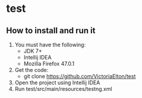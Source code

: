 # test
## How to install and run it
1. You must have the following:
    * JDK 7+
    * Intellij IDEA
    * Mozilla Firefox 47.0.1
2. Get the code:
    * git clone https://github.com/VictoriaElton/test
3. Open the project using Intellij IDEA
4. Run test/src/main/resources/testng.xml
